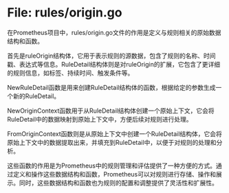 # File: rules/origin.go

在Prometheus项目中，rules/origin.go文件的作用是定义与规则相关的原始数据结构和函数。

首先是ruleOrigin结构体，它用于表示规则的源数据，包含了规则的名称、时间戳、表达式等信息。RuleDetail结构体则是对ruleOrigin的扩展，它包含了更详细的规则信息，如标签、持续时间、触发条件等。

NewRuleDetail函数是用来创建RuleDetail结构体的函数，根据给定的参数生成一个新的RuleDetail。

NewOriginContext函数用于从RuleDetail结构体创建一个原始上下文，它会将RuleDetail中的数据映射到原始上下文中，方便后续对规则进行处理。

FromOriginContext函数则是从原始上下文中创建一个RuleDetail结构体，它会将原始上下文中的数据提取出来，并填充到RuleDetail中，以便于对规则的处理和分析。

这些函数的作用是为Prometheus中的规则管理和评估提供了一种方便的方式。通过定义和操作这些数据结构和函数，Prometheus可以对规则进行存储、操作和展示。同时，这些数据结构和函数也为规则的配置和调整提供了灵活性和扩展性。

